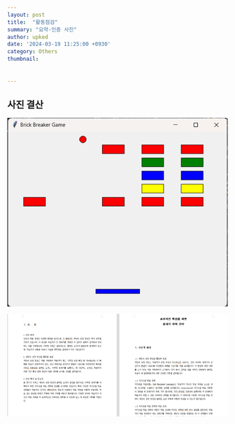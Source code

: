 ```yaml
---
layout: post
title:  "활동점검"
summary: "요약-인증 사진"
author: upked
date: '2024-03-19 11:25:00 +0930'
category: Others
thumbnail: 


---
```


## 사진 결산

![벽돌깨기](../assets/img/posts/brickbreaker.png)

![논문](../assets/img/posts/thesis.png)
